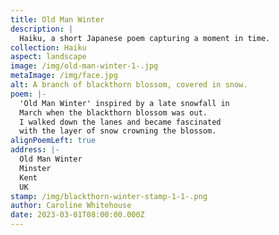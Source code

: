 ```yaml
---
title: Old Man Winter
description: |
  Haiku, a short Japanese poem capturing a moment in time.
collection: Haiku
aspect: landscape
image: /img/old-man-winter-1-.jpg
metaImage: /img/face.jpg
alt: A branch of blackthorn blossom, covered in snow.
poem: |-
  'Old Man Winter' inspired by a late snowfall in 
  March when the blackthorn blossom was out.
  I walked down the lanes and became fascinated
  with the layer of snow crowning the blossom.
alignPoemLeft: true
address: |-
  Old Man Winter
  Minster
  Kent
  UK
stamp: /img/blackthorn-winter-stamp-1-1-.png
author: Caroline Whitehouse
date: 2023-03-01T08:00:00.000Z
---
```

